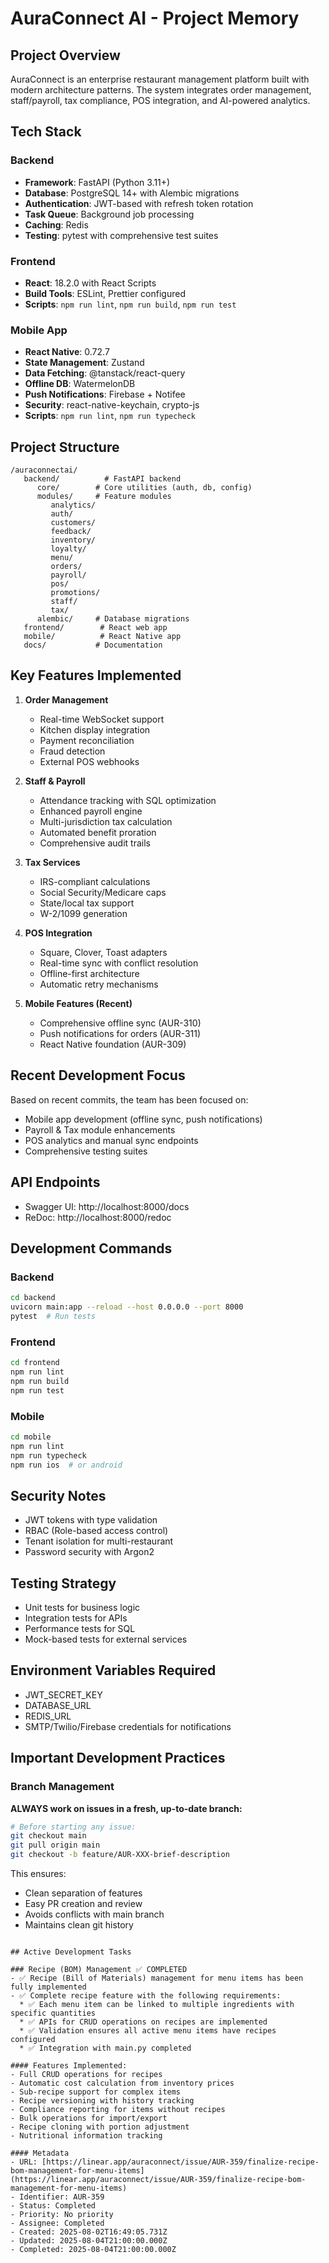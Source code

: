 # AuraConnect AI - Project Memory

## Project Overview
AuraConnect is an enterprise restaurant management platform built with modern architecture patterns. The system integrates order management, staff/payroll, tax compliance, POS integration, and AI-powered analytics.

## Tech Stack

### Backend
- **Framework**: FastAPI (Python 3.11+)
- **Database**: PostgreSQL 14+ with Alembic migrations
- **Authentication**: JWT-based with refresh token rotation
- **Task Queue**: Background job processing
- **Caching**: Redis
- **Testing**: pytest with comprehensive test suites

### Frontend
- **React**: 18.2.0 with React Scripts
- **Build Tools**: ESLint, Prettier configured
- **Scripts**: `npm run lint`, `npm run build`, `npm run test`

### Mobile App
- **React Native**: 0.72.7
- **State Management**: Zustand
- **Data Fetching**: @tanstack/react-query
- **Offline DB**: WatermelonDB
- **Push Notifications**: Firebase + Notifee
- **Security**: react-native-keychain, crypto-js
- **Scripts**: `npm run lint`, `npm run typecheck`

## Project Structure

```
/auraconnectai/
   backend/          # FastAPI backend
      core/        # Core utilities (auth, db, config)
      modules/     # Feature modules
         analytics/
         auth/
         customers/
         feedback/
         inventory/
         loyalty/
         menu/
         orders/
         payroll/
         pos/
         promotions/
         staff/
         tax/
      alembic/     # Database migrations
   frontend/        # React web app
   mobile/          # React Native app
   docs/           # Documentation

```

## Key Features Implemented

1. **Order Management**
   - Real-time WebSocket support
   - Kitchen display integration
   - Payment reconciliation
   - Fraud detection
   - External POS webhooks

2. **Staff & Payroll**
   - Attendance tracking with SQL optimization
   - Enhanced payroll engine
   - Multi-jurisdiction tax calculation
   - Automated benefit proration
   - Comprehensive audit trails

3. **Tax Services**
   - IRS-compliant calculations
   - Social Security/Medicare caps
   - State/local tax support
   - W-2/1099 generation

4. **POS Integration**
   - Square, Clover, Toast adapters
   - Real-time sync with conflict resolution
   - Offline-first architecture
   - Automatic retry mechanisms

5. **Mobile Features (Recent)**
   - Comprehensive offline sync (AUR-310)
   - Push notifications for orders (AUR-311)
   - React Native foundation (AUR-309)

## Recent Development Focus

Based on recent commits, the team has been focused on:
- Mobile app development (offline sync, push notifications)
- Payroll & Tax module enhancements
- POS analytics and manual sync endpoints
- Comprehensive testing suites

## API Endpoints
- Swagger UI: http://localhost:8000/docs
- ReDoc: http://localhost:8000/redoc

## Development Commands

### Backend
```bash
cd backend
uvicorn main:app --reload --host 0.0.0.0 --port 8000
pytest  # Run tests
```

### Frontend
```bash
cd frontend
npm run lint
npm run build
npm run test
```

### Mobile
```bash
cd mobile
npm run lint
npm run typecheck
npm run ios  # or android
```

## Security Notes
- JWT tokens with type validation
- RBAC (Role-based access control)
- Tenant isolation for multi-restaurant
- Password security with Argon2

## Testing Strategy
- Unit tests for business logic
- Integration tests for APIs
- Performance tests for SQL
- Mock-based tests for external services

## Environment Variables Required
- JWT_SECRET_KEY
- DATABASE_URL
- REDIS_URL
- SMTP/Twilio/Firebase credentials for notifications

## Important Development Practices

### Branch Management
**ALWAYS work on issues in a fresh, up-to-date branch:**
```bash
# Before starting any issue:
git checkout main
git pull origin main
git checkout -b feature/AUR-XXX-brief-description
```

This ensures:
- Clean separation of features
- Easy PR creation and review
- Avoids conflicts with main branch
- Maintains clean git history
```

## Active Development Tasks

### Recipe (BOM) Management ✅ COMPLETED
- ✅ Recipe (Bill of Materials) management for menu items has been fully implemented
- ✅ Complete recipe feature with the following requirements:
  * ✅ Each menu item can be linked to multiple ingredients with specific quantities
  * ✅ APIs for CRUD operations on recipes are implemented
  * ✅ Validation ensures all active menu items have recipes configured
  * ✅ Integration with main.py completed

#### Features Implemented:
- Full CRUD operations for recipes
- Automatic cost calculation from inventory prices
- Sub-recipe support for complex items
- Recipe versioning with history tracking
- Compliance reporting for items without recipes
- Bulk operations for import/export
- Recipe cloning with portion adjustment
- Nutritional information tracking

#### Metadata
- URL: [https://linear.app/auraconnect/issue/AUR-359/finalize-recipe-bom-management-for-menu-items](https://linear.app/auraconnect/issue/AUR-359/finalize-recipe-bom-management-for-menu-items)
- Identifier: AUR-359
- Status: Completed
- Priority: No priority
- Assignee: Completed
- Created: 2025-08-02T16:49:05.731Z
- Updated: 2025-08-04T21:00:00.000Z
- Completed: 2025-08-04T21:00:00.000Z